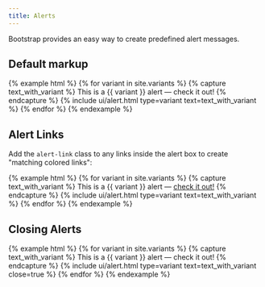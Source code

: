 ```yaml
---
title: Alerts
---
```


Bootstrap provides an easy way to create predefined alert messages.

## Default markup

{% example html %}
{% for variant in site.variants %}
	{% capture text_with_variant %}
		This is a {{ variant }} alert — check it out!
	{% endcapture %}
	{% include ui/alert.html type=variant text=text_with_variant %}
{% endfor %}
{% endexample %}


## Alert Links

Add the `alert-link` class to any links inside the alert box to create "matching colored links":

{% example html %}
{% for variant in site.variants %}
	{% capture text_with_variant %}
		This is a {{ variant }} alert — <a href="#">check it out!</a>
	{% endcapture %}
	{% include ui/alert.html type=variant text=text_with_variant %}
{% endfor %}
{% endexample %}


## Closing Alerts

{% example html %}
{% for variant in site.variants %}
	{% capture text_with_variant %}
		This is a {{ variant }} alert — check it out!
	{% endcapture %}
	{% include ui/alert.html type=variant text=text_with_variant close=true %}
{% endfor %}
{% endexample %}
